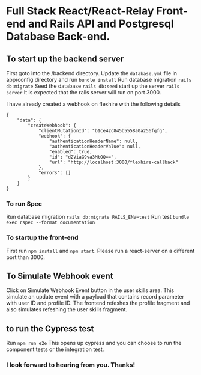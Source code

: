 # Full Stack React/React-Relay Front-end and  Rails API and Postgresql Database Back-end.

## To start up  the backend server 
First goto into the /backend directory.
Update the `database.yml` file in app/config directory and run `bundle install`
Run database migration `rails db:migrate`
Seed the database `rails db:seed`
start up the server `rails server`
It is expected that the rails server will run on port 3000.

I have already created a webhook on flexhire with the following details 
```
{
    "data": {
        "createWebhook": {
            "clientMutationId": "b1ce42c845b5558a0a256fgfg",
            "webhook": {
                "authenticationHeaderName": null,
                "authenticationHeaderValue": null,
                "enabled": true,
                "id": "d2ViaG9va3MtOQ==",
                "url": "http://localhost:3000/flexhire-callback"
            },
            "errors": []
        }
    }
} 
```


### To run Spec
Run database migration `rails db:migrate RAILS_ENV=test`
Run test `bundle exec rspec --format documentation`

### To startup the front-end 
First run `npm install` and `npm start`. Please run a react-server on a different port than 3000.

## To Simulate Webhook event
Click on Simulate Webhook Event button in the user skills area. This simulate an update event with a payload that contains record parameter with user ID and profile ID. The frontend refeshes the profile fragment and also simulates refeshing the user skills fragment.

## to run the Cypress test 
Run `npm run e2e`
This opens up cypress and you can choose to run the component tests or the integration test.

### I look forward to hearing from you. Thanks!

